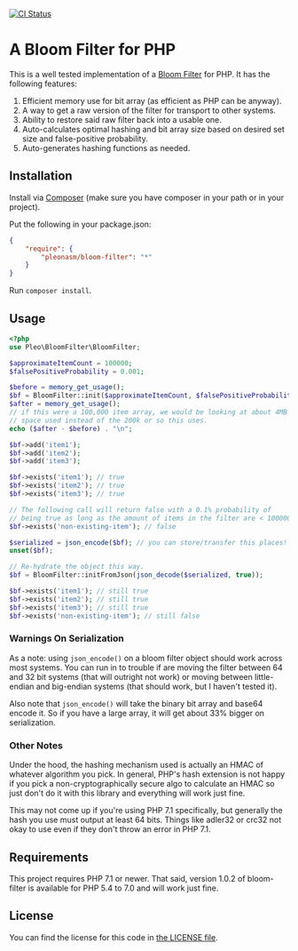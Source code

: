 [![CI Status](https://github.com/pleonasm/bloom-filter/actions/workflows/CI.yaml/badge.svg)](https://github.com/pleonasm/bloom-filter/actions/workflows/CI.yaml)

# A Bloom Filter for PHP #

This is a well tested implementation of a [Bloom Filter](https://en.wikipedia.org/wiki/Bloom_filter)
for PHP. It has the following features:

1. Efficient memory use for bit array (as efficient as PHP can be anyway).
2. A way to get a raw version of the filter for transport to other systems.
3. Ability to restore said raw filter back into a usable one.
4. Auto-calculates optimal hashing and bit array size based on desired set size
   and false-positive probability.
5. Auto-generates hashing functions as needed.

## Installation ##

Install via [Composer](http://getcomposer.org) (make sure you have composer in
your path or in your project).

Put the following in your package.json:

```json
{
    "require": {
        "pleonasm/bloom-filter": "*"
    }
}
```

Run `composer install`.

## Usage ##

```php
<?php
use Pleo\BloomFilter\BloomFilter;

$approximateItemCount = 100000;
$falsePositiveProbability = 0.001;

$before = memory_get_usage();
$bf = BloomFilter::init($approximateItemCount, $falsePositiveProbability);
$after = memory_get_usage();
// if this were a 100,000 item array, we would be looking at about 4MB of
// space used instead of the 200k or so this uses.
echo ($after - $before) . "\n";

$bf->add('item1');
$bf->add('item2');
$bf->add('item3');

$bf->exists('item1'); // true
$bf->exists('item2'); // true
$bf->exists('item3'); // true

// The following call will return false with a 0.1% probability of
// being true as long as the amount of items in the filter are < 100000
$bf->exists('non-existing-item'); // false

$serialized = json_encode($bf); // you can store/transfer this places!
unset($bf);

// Re-hydrate the object this way.
$bf = BloomFilter::initFromJson(json_decode($serialized, true));

$bf->exists('item1'); // still true
$bf->exists('item2'); // still true
$bf->exists('item3'); // still true
$bf->exists('non-existing-item'); // still false
```

### Warnings On Serialization ###

As a note: using `json_encode()` on a bloom filter object should work across
most systems. You can run in to trouble if are moving the filter between 64
and 32 bit systems (that will outright not work) or moving between
little-endian and big-endian systems (that should work, but I haven't tested
it).

Also note that `json_encode()` will take the binary bit array and base64
encode it. So if you have a large array, it will get about 33% bigger on
serialization.

### Other Notes ###

Under the hood, the hashing mechanism used is actually an HMAC of whatever
algorithm you pick. In general, PHP's hash extension is not happy if you pick
a non-cryptographically secure algo to calculate an HMAC so just don't do it
with this library and everything will work just fine.

This may not come up if you're using PHP 7.1 specifically, but generally the
hash you use must output at least 64 bits. Things like adler32 or crc32 not
okay to use even if they don't throw an error in PHP 7.1.

## Requirements ##

This project requires PHP 7.1 or newer. That said, version 1.0.2 of
bloom-filter is available for PHP 5.4 to 7.0 and will work just fine.

## License ##

You can find the license for this code in [the LICENSE file](LICENSE).
